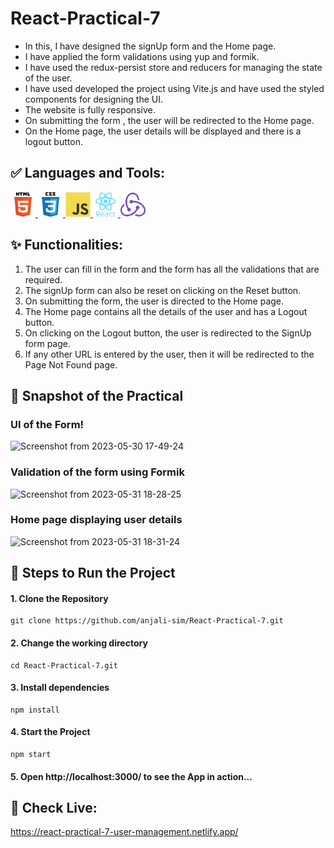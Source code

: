 # React-Practical-7

- In this, I have designed the signUp form and the Home page.
- I have applied the form validations using yup and formik.
- I have used the redux-persist store and reducers for managing the state of the user.
- I have used developed the project using Vite.js and have used the styled components for designing the UI.
- The website is fully responsive.
- On submitting the form , the user will be redirected to the Home page.
- On the Home page, the user details will be displayed and there is a logout button.

## :white_check_mark: Languages and Tools:
<p align="left"> 
<a href="https://www.w3.org/html/" target="_blank" rel="noreferrer"> <img src="https://raw.githubusercontent.com/devicons/devicon/master/icons/html5/html5-original-wordmark.svg" alt="html5" width="40" height="40"/> </a> 
<a href="https://www.w3schools.com/css/" target="_blank" rel="noreferrer"> <img src="https://raw.githubusercontent.com/devicons/devicon/master/icons/css3/css3-original-wordmark.svg" alt="css3" width="40" height="40"/> </a> 
<a href="https://developer.mozilla.org/en-US/docs/Web/JavaScript" target="_blank" rel="noreferrer"> <img src="https://raw.githubusercontent.com/devicons/devicon/master/icons/javascript/javascript-original.svg" alt="javascript" width="40" height="40"/> </a>
<a href="https://reactjs.org/" target="_blank" rel="noreferrer"> <img src="https://raw.githubusercontent.com/devicons/devicon/master/icons/react/react-original-wordmark.svg" alt="react" width="40" height="40"/> </a> 
<a href="https://redux.js.org" target="_blank" rel="noreferrer"> <img src="https://raw.githubusercontent.com/devicons/devicon/master/icons/redux/redux-original.svg" alt="redux" width="40" height="40"/> </a>
</p>

## :sparkles: Functionalities:
1. The user can fill in the form and the form has all the validations that are required.
2. The signUp form can also be reset on clicking on the Reset button.
3. On submitting the form, the user is directed to the Home page.
4. The Home page contains all the details of the user and has a Logout button.
5. On clicking on the Logout button, the user is redirected to the SignUp form page.
6. If any other URL is entered by the user, then it will be redirected to the Page Not Found page.

## :camera_flash: Snapshot of the Practical
### UI of the Form!
![Screenshot from 2023-05-30 17-49-24](https://github.com/anjali-sim/React-Practical-7/assets/122269010/8ba940aa-bed5-4b30-9cba-7be57ddd026d)
### Validation of the form using Formik
![Screenshot from 2023-05-31 18-28-25](https://github.com/anjali-sim/React-Practical-7/assets/122269010/91694d3d-dddd-4a08-83b7-dfb9ce682afb)
### Home page displaying user details
![Screenshot from 2023-05-31 18-31-24](https://github.com/anjali-sim/React-Practical-7/assets/122269010/c0b8e16b-6857-47fd-b28f-ca51da7f4105)

## :hammer: Steps to Run the Project
#### 1. Clone the Repository

```
git clone https://github.com/anjali-sim/React-Practical-7.git
```

#### 2. Change the working directory

```
cd React-Practical-7.git
```

#### 3. Install dependencies

```
npm install
```

#### 4. Start the Project

```
npm start
```

#### 5. Open http://localhost:3000/ to see the App in action...

## :rocket: Check Live:
https://react-practical-7-user-management.netlify.app/
